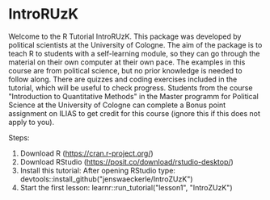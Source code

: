 # IntroRUzK
Welcome to the R Tutorial IntroRUzK. This package was developed by political scientists at the University of Cologne. 
The aim of the package is to teach R to students with a self-learning module, so they can go through the material on their own computer at their own pace.
The examples in this course are from political science, but no prior knowledge is needed to follow along. 
There are quizzes and coding exercises included in the tutorial, which will be useful to check progress.
Students from the course "Introduction to Quantitative Methods" in the Master programm for Political Science at the University of Cologne can complete a Bonus point assignment on ILIAS to get credit for this course (ignore this if this does not apply to you).

Steps:
1. Download R (https://cran.r-project.org/)
2. Download RStudio (https://posit.co/download/rstudio-desktop/)
3. Install this tutorial: After opening RStudio type:
devtools::install_github("jenswaeckerle/IntroZUzK")
4. Start the first lesson:
learnr::run_tutorial("lesson1", "IntroZUzK")
